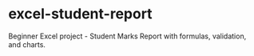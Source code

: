 # excel-student-report
Beginner Excel project - Student Marks Report with formulas, validation, and charts.
